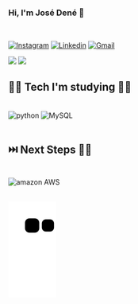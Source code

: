 ### Hi, I'm José Dené 🤙
<br />

[![Instagram](https://img.shields.io/badge/Instagram-E4405F?style=for-the-badge&logo=instagram&logoColor=white)](https://www.instagram.com/ze.dene/)
[![Linkedin](https://img.shields.io/badge/LinkedIn-0077B5?style=for-the-badge&logo=linkedin&logoColor=white)](https://www.linkedin.com/in/zedene/)
[![Gmail](https://img.shields.io/badge/Gmail-D14836?style=for-the-badge&logo=gmail&logoColor=white)](mailto:josedene.felix@gmail.com?subject=Hello%20again)

<div align="auto"
  <a href="https://github.com/zedene">
  <img height="180em" src="https://github-readme-stats.vercel.app/api?username=zedene&show_icons=true&theme=dracula&include_all_commits=true&count_private=true">
  <img height="180em" src="https://github-readme-stats.vercel.app/api/top-langs/?username=zedene&layout=compact&langs_count=7&theme=dracula" />
</div>
<!--## 🖥️ Tech that I have experience 👨‍💻

<div style="display: inline_block"><br/>
  <img align="center" alt="python" src="https://img.shields.io/badge/Python-3776AB?style=for-the-badge&logo=python&logoColor=white" />
  
</div><br/> -->  


## 👨‍🎓 Tech I'm studying 👨‍💻
<div style="display: inline_block"><br/>
<img align="center" alt="python" src="https://img.shields.io/badge/Python-3776AB?style=for-the-badge&logo=python&logoColor=white" />
 <img align="center" alt="MySQL" src="https://img.shields.io/badge/MySQL-00000F?style=for-the-badge&logo=mysql&logoColor=white" />
 </div><br/>

## ⏭️ Next Steps 👨‍💻
<div style="display: inline_block"><br/>
  <img align="center" alt="amazon AWS" src="https://img.shields.io/badge/Amazon_AWS-232F3E?style=for-the-badge&logo=amazon-aws&logoColor=white" />
 <!--<img align="center" alt="Golang" src="https://img.shields.io/badge/Go-00ADD8?style=for-the-badge&logo=go&logoColor=white"/>
  <img align="center" alt="Elixir" src="https://img.shields.io/badge/Elixir-4B275F?style=for-the-badge&logo=elixir&logoColor=white"/>
  <img align="center" alt="Google Cloud" src="https://img.shields.io/badge/Google_Cloud-4285F4?style=for-the-badge&logo=google-cloud&logoColor=white"/> -->
</div><br/>
 
  ![Snake animation](https://github.com/rafaballerini/rafaballerini/blob/output/github-contribution-grid-snake.svg)
 
</div>
